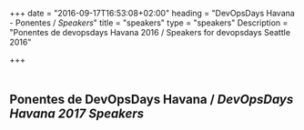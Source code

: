 +++
date = "2016-09-17T16:53:08+02:00"
heading = "DevOpsDays Havana - Ponentes / <i>Speakers</i>"
title = "speakers"
type = "speakers"
Description = "Ponentes de devopsdays Havana 2016 / Speakers for devopsdays Seattle 2016"

+++

<h2 style="padding-top: 20px">Ponentes de DevOpsDays Havana / <i>DevOpsDays Havana 2017 Speakers</i></h2>